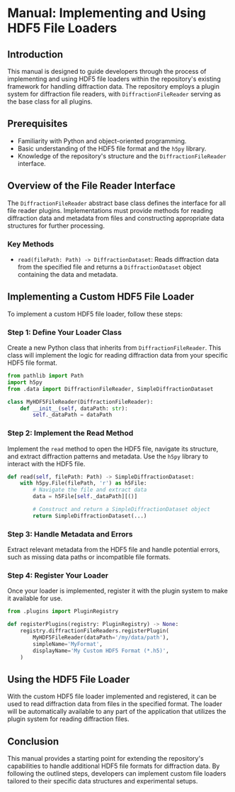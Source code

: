 # Manual: Implementing and Using HDF5 File Loaders

## Introduction

This manual is designed to guide developers through the process of implementing and using HDF5 file loaders within the repository's existing framework for handling diffraction data. The repository employs a plugin system for diffraction file readers, with `DiffractionFileReader` serving as the base class for all plugins.

## Prerequisites

- Familiarity with Python and object-oriented programming.
- Basic understanding of the HDF5 file format and the `h5py` library.
- Knowledge of the repository's structure and the `DiffractionFileReader` interface.

## Overview of the File Reader Interface

The `DiffractionFileReader` abstract base class defines the interface for all file reader plugins. Implementations must provide methods for reading diffraction data and metadata from files and constructing appropriate data structures for further processing.

### Key Methods

- `read(filePath: Path) -> DiffractionDataset`: Reads diffraction data from the specified file and returns a `DiffractionDataset` object containing the data and metadata.

## Implementing a Custom HDF5 File Loader

To implement a custom HDF5 file loader, follow these steps:

### Step 1: Define Your Loader Class

Create a new Python class that inherits from `DiffractionFileReader`. This class will implement the logic for reading diffraction data from your specific HDF5 file format.

```python
from pathlib import Path
import h5py
from .data import DiffractionFileReader, SimpleDiffractionDataset

class MyHDF5FileReader(DiffractionFileReader):
    def __init__(self, dataPath: str):
        self._dataPath = dataPath
```

### Step 2: Implement the Read Method

Implement the `read` method to open the HDF5 file, navigate its structure, and extract diffraction patterns and metadata. Use the `h5py` library to interact with the HDF5 file.

```python
def read(self, filePath: Path) -> SimpleDiffractionDataset:
    with h5py.File(filePath, 'r') as h5File:
        # Navigate the file and extract data
        data = h5File[self._dataPath][()]

        # Construct and return a SimpleDiffractionDataset object
        return SimpleDiffractionDataset(...)
```

### Step 3: Handle Metadata and Errors

Extract relevant metadata from the HDF5 file and handle potential errors, such as missing data paths or incompatible file formats.

### Step 4: Register Your Loader

Once your loader is implemented, register it with the plugin system to make it available for use.

```python
from .plugins import PluginRegistry

def registerPlugins(registry: PluginRegistry) -> None:
    registry.diffractionFileReaders.registerPlugin(
        MyHDF5FileReader(dataPath='/my/data/path'),
        simpleName='MyFormat',
        displayName='My Custom HDF5 Format (*.h5)',
    )
```

## Using the HDF5 File Loader

With the custom HDF5 file loader implemented and registered, it can be used to read diffraction data from files in the specified format. The loader will be automatically available to any part of the application that utilizes the plugin system for reading diffraction files.

## Conclusion

This manual provides a starting point for extending the repository's capabilities to handle additional HDF5 file formats for diffraction data. By following the outlined steps, developers can implement custom file loaders tailored to their specific data structures and experimental setups.
